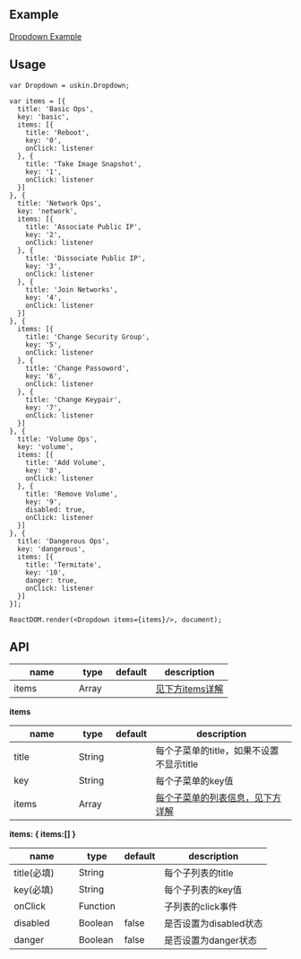 ## Example
<a href="./dropdown.html" target="_blank">Dropdown Example</a>

## Usage
```
var Dropdown = uskin.Dropdown;

var items = [{
  title: 'Basic Ops',
  key: 'basic',
  items: [{
    title: 'Reboot',
    key: '0',
    onClick: listener
  }, {
    title: 'Take Image Snapshot',
    key: '1',
    onClick: listener
  }]
}, {
  title: 'Network Ops',
  key: 'network',
  items: [{
    title: 'Associate Public IP',
    key: '2',
    onClick: listener
  }, {
    title: 'Dissociate Public IP',
    key: '3',
    onClick: listener
  }, {
    title: 'Join Networks',
    key: '4',
    onClick: listener
  }]
}, {
  items: [{
    title: 'Change Security Group',
    key: '5',
    onClick: listener
  }, {
    title: 'Change Passoword',
    key: '6',
    onClick: listener
  }, {
    title: 'Change Keypair',
    key: '7',
    onClick: listener
  }]
}, {  
  title: 'Volume Ops',
  key: 'volume',
  items: [{
    title: 'Add Volume',
    key: '8',
    onClick: listener
  }, {
    title: 'Remove Volume',
    key: '9',
    disabled: true,
    onClick: listener
  }]
}, {
  title: 'Dangerous Ops',
  key: 'dangerous',
  items: [{
    title: 'Termitate',
    key: '10',
    danger: true,
    onClick: listener
  }]
}];

ReactDOM.render(<Dropdown items={items}/>, document);
```

## API
<table>
  <thead>
    <tr>
      <th style="width: 100px;">name</th>
      <th style="width: 50px;">type</th>
      <th style="width: 50px;">default</th>
      <th>description</th>
    </tr>
  </thead>
  <tbody>
    <tr>
      <td>items</td>
      <td>Array</td>
      <td></td>
      <td><a href="#items">见下方items详解</a></td>
    </tr>
  </tbody>
</table>

**items**
<table id="items">
  <thead>
    <tr>
      <th style="width: 100px;">name</th>
      <th style="width: 50px;">type</th>
      <th style="width: 50px;">default</th>
      <th>description</th>
    </tr>
  </thead>
  <tbody>
    <tr>
      <td>title</td>
      <td>String</td>
      <td></td>
      <td>每个子菜单的title，如果不设置不显示title</td>
    </tr>
    <tr>
      <td>key</td>
      <td>String</td>
      <td></td>
      <td>每个子菜单的key值</td>
    </tr>
    <tr>
      <td>items</td>
      <td>Array</td>
      <td></td>
      <td><a href="#items-items">每个子菜单的列表信息，见下方详解</a></td>
    </tr>
  </tbody>
</table>

**items: { items:[] }**
<table id="items-items">
  <thead>
    <tr>
      <th style="width: 100px;">name</th>
      <th style="width: 50px;">type</th>
      <th style="width: 50px;">default</th>
      <th>description</th>
    </tr>
  </thead>
  <tbody>
    <tr>
      <td>title(必填)</td>
      <td>String</td>
      <td></td>
      <td>每个子列表的title</td>
    </tr>
    <tr>
      <td>key(必填)</td>
      <td>String</td>
      <td></td>
      <td>每个子列表的key值</td>
    </tr>
    <tr>
      <td>onClick</td>
      <td>Function</td>
      <td></td>
      <td>子列表的click事件</td>
    </tr>
    <tr>
      <td>disabled</td>
      <td>Boolean</td>
      <td>false</td>
      <td>是否设置为disabled状态</td>
    </tr>
    <tr>
      <td>danger</td>
      <td>Boolean</td>
      <td>false</td>
      <td>是否设置为danger状态</td>
    </tr>
  </tbody>
</table>